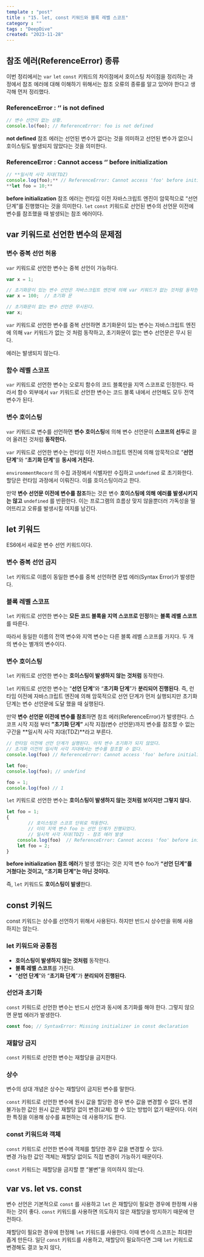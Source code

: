 ```yaml
---
template : "post"
title : "15. let, const 키워드와 블록 레벨 스코프"
category : ""
tags : "DeepDive"
created: "2023-11-28"
---
```


## 참조 에러(ReferenceError) 종류


이번 정리에서는 `var` `let` `const` 키워드의 차이점에서 호이스팅 차이점을 정리하는 과정에서 참조 에러에 대해 이해하기 위해서는 참조 오류의 종류를 알고 있어야 한다고 생각해 먼저 정리했다.


### ReferenceError : ‘’ is not defined


```javascript
// 변수 선언이 없는 상황.
console.lo(foo); // ReferenceError: foo is not defined
```


**not defined** 참조 에러는 선언된 변수가 없다는 것을 의미하고 선언된 변수가 없으니 호이스팅도 발생되지 않았다는 것을 의미한다.


### ReferenceError : Cannot access ‘’  before initialization


```javascript
// **일시적 사각 지대(TDZ)
console.log(foo);** // ReferenceError: Cannot access 'foo' before initialization
**let foo = 10;**
```


**before initialization** 참조 에러는 런타임 이전 자바스크립트 엔진이 암묵적으로 “선언 단계”를 진행했다는 것을 의미한다. 
`let` `const` 키워드로 선언된 변수의 선언문 이전에 변수를 참조했을 때 발생되는 참조 에러이다.


## var 키워드로 선언한 변수의 문제점


### 변수 중복 선언 허용


`var` 키워드로 선언한 변수는 중복 선언이 가능하다.


```javascript
var x = 1;

// 초기화문이 있는 변수 선언은 자바스크립트 엔진에 의해 var 키워드가 없는 것처럼 동작한다.
var x = 100;  // 초기화 문

// 초기화문이 없는 변수 선언은 무시된다.
var x;
```


`var` 키워드로 선언한 변수를 중복 선언하면 초기화문이 있는 변수는 자바스크립트 엔진에 의해 `var` 키워드가 없는 것 처럼 동작하고, 초기화문이 없는 변수 선언문은 무시 된다.


에러는 발생되지 않는다.


### 함수 레벨 스코프


`var` 키워드로 선언한 변수는 오로지 함수의 코드 블록만을 지역 스코프로 인정한다.
따라서 함수 외부에서 `var` 키워드로 선언한 변수는 코드 블록 내에서 선언해도 모두 전역 변수가 된다.


### 변수 호이스팅


`var` 키워드로 변수를 선언하면 **변수 호이스팅**에 의해 변수 선언문이 **스코프의 선두**로 끌어 올려진 것처럼 **동작한다.**


`var` 키워드로 선언한 변수는 런타임 이전 자바스크립트 엔진에 의해 암묵적으로 “**선언 단계**”와 “**초기화 단계**”를 **동시에 거친다.** 


`environmentRecord` 의 수집 과정에서 식별자만 수집하고 `undefined` 로 초기화한다.
할당은 런타임 과정에서 이뤄진다. 이를 호이스팅이라고 한다.



만약 **변수 선언문 이전에 변수를 참조**하는 것은 변수 **호이스팅에 의해** **에러를 발생시키지는 않고** `undefined` 를 반환한다. 이는 프로그램의 흐름상  맞지 않을뿐더러 가독성을 떨어뜨리고 오류를 발생시킬 여지를 남긴다.


## let 키워드


ES6에서 새로운 변수 선언 키워드이다.


### 변수 중복 선언 금지


`let` 키워드로 이름이 동일한 변수를 중복 선언하면 문법 에러(Syntax Error)가 발생한다.


### 블록 레벨 스코프


`let` 키워드로 선언한 변수는 **모든 코드 블록을 지역 스코프로 인정**하는 **블록 레벨 스코프**를 따른다.


따라서 동일한 이름의 전역 변수와 지역 변수는 다른 블록 레벨 스코프를 가지다. 두 개의 변수는 별개의 변수이다.


### 변수 호이스팅


`let` 키워드로 선언한 변수는 **호이스팅이 발생하지 않는 것처럼** 동작한다.


`let` 키워드로 선언한 변수는 “**선언 단계**”와 “**초기화 단계**”가 **분리되어 진행된다**.
즉, 런타임 이전에 자바스크립트 엔진에 의해 암묵적으로 선언 단계가 먼저 실행되지만 초기화 단계는 변수 선언문에 도달 했을 때 실행된다.


만약 **변수 선언문 이전에 변수를 참조**하면 참조 에러(ReferenceError)가 발생한다.
스코프 시작 지점 부터 **”초기화 단계”** 시작 지점(변수 선언문)까지 변수를 참조할 수 없는 구간을 **일시적 사각 지대(TDZ)**라고 부른다.


```javascript
// 런타임 이전에 선언 단계가 실행된다. 아직 변수 초기화가 되지 않았다.
// 초기화 이전의 일시적 사각 지대에서는 변수를 참조할 수 없다.
console.log(foo) // ReferenceError: Cannot access 'foo' before initialization

let foo;
console.log(foo); // undefind

foo = 1;
console.log(foo) // 1
```


`let` 키워드로 선언한 변수는 **호이스팅이 발생하지 않는 것처럼 보이지만 그렇지 않다.**


```javascript
let foo = 1;
{
		// 호이스팅은 스코프 단위로 작동한다.
		// 이미 지역 변수 foo 는 선언 단계가 진행되었다.
		// 일시적 사각 지대(TDZ) - 참조 에러 발생
    console.log(foo)  // ReferenceError: Cannot access 'foo' before initialization
    let foo = 2;
}
```


**before initialization 참조 에러**가 발생 했다는 것은 지역 변수 foo가 **“선언 딘계”를 거쳤다는 것이고, “초기화 단계”는 아닌 것이다.**


 즉, `let` 키워드도 **호이스팅이 발생**한다.


## const 키워드


const 키워드는 상수를 선언하기 위해서 사용된다. 하지만 반드시 상수만을 위해 사용하지는 않는다.


### let 키워드와 공통점

- **호이스팅이 발생하지 않는 것처럼** 동작한다.
- **블록 레벨 스코프**를 가진다.
- “**선언 단계**”와 “**초기화 단계**”가 **분리되어 진행된다.**

### 선언과 초기화


`const` 키워드로 선언한 변수는 반드시 선언과 동시에 초기화를 해야 한다.
그렇지 않으면 문법 에러가 발생한다.


```javascript
const foo; // SyntaxError: Missing initializer in const declaration
```


### 재할당 금지


`const` 키워드로 선언한 변수는 재할당을 금지한다.


### 상수


변수의 상대 개념은 상수는 재할당이 금지된 변수를 말한다.


`const` 키워드로 선언한 변수에 원시 값을 할당한 경우 변수 값을 변경할 수 없다. 
변경 불가능한 값인 원시 값은 재할당 없이 변경(교체) 할 수 있는 방법이 없기 때문이다.
이러한 특징을 이용해 상수를 표현하는 데 사용하기도 한다.


### const 키워드와 객체


`const` 키워드로 선언한 변수에 객체를 할당한 경우 값을 변경할 수 있다.  
변경 가능한 값인 객체는 재할당 없이도 직접 변경이 가능하기 때문이다.


`const` 키워드는 재할당을 금지할 뿐 “불변”을 의미하지 않는다.


## var vs. let vs. const


변수 선언은 기본적으로 `const` 를 사용하고 `let` 은 재할당이 필요한 경우에 한정해 사용하는 것이 좋다. `const` 키워드를 사용하면 의도하지 않은 재할당을 방지하기 때문에 안전하다.


재할당이 필요한 경우에 한정해 `let` 키워드를 사용한다. 이때 변수의 스코프는 최대한 좁게 만든다.
일단 `const` 키워드를 사용하고, 재할당이 필요하다면 그때 `let` 키워드로 변경해도 결코 늦지 않다,

